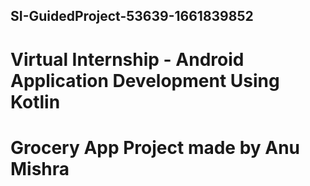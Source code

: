 ## SI-GuidedProject-53639-1661839852
# Virtual Internship - Android Application Development Using Kotlin

# Grocery App Project made by Anu Mishra

